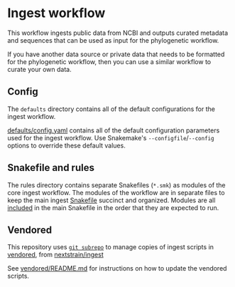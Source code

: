 # Ingest workflow

This workflow ingests public data from NCBI and outputs curated
metadata and sequences that can be used as input for the phylogenetic
workflow.

If you have another data source or private data that needs to be
formatted for the phylogenetic workflow, then you can use a similar
workflow to curate your own data.

## Config

The `defaults` directory contains all of the default configurations for
the ingest workflow.

[defaults/config.yaml][] contains all of the default configuration
parameters used for the ingest workflow. Use Snakemake's
`--configfile`/`--config` options to override these default values.

## Snakefile and rules

The rules directory contains separate Snakefiles (`*.smk`) as modules
of the core ingest workflow. The modules of the workflow are in
separate files to keep the main ingest [Snakefile][] succinct and
organized. Modules are all [included][] in the main Snakefile in the
order that they are expected to run.

## Vendored

This repository uses [`git subrepo`][] to manage copies of ingest
scripts in [vendored][], from [nextstrain/ingest][]

See [vendored/README.md][] for instructions on how to update the
vendored scripts.

[defaults/config.yaml]: ./defaults/config.yaml
[`git subrepo`]: https://github.com/ingydotnet/git-subrepo
[included]: https://snakemake.readthedocs.io/en/stable/snakefiles/modularization.html#includes
[nextstrain/ingest]: https://github.com/nextstrain/ingest
[Snakefile]: ./Snakefile
[vendored]: ./vendored
[vendored/README.md]: ./vendored/README.md#vendoring
